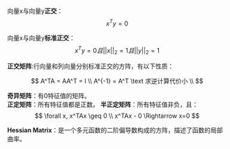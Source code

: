 向量x与向量y**正交**：$$x^Ty=0$$  

向量x与向量y**标准正交**：$$x^Ty=0 且||x||_2=1且||y||_2=1$$    

**正交矩阵**:行向量和列向量分别标准正交的方阵，有以下性质：

$$
A^TA = AA^T = I \\
A^{-1} = A^T  \text 求逆计算代价小 \\
$$

**奇异矩阵**：有0特征值的矩阵。  
**正定矩阵**：所有特征值都是正数。
**半正定矩阵**：所有特征值非负，且：  
$$
\forall x, x^TAx \geq 0 \\
x^TAx - 0 \Rightarrow x=0
$$

**Hessian Matrix**：是一个多元函数的二阶偏导数构成的方阵，描述了函数的局部曲率。
